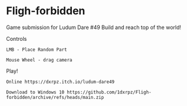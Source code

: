 # Fligh-forbidden
Game submission for Ludum Dare #49
Build and reach top of the world!

Controls

    LMB - Place Random Part

    Mouse Wheel - drag camera

Play!

    Online https://dxrpz.itch.io/ludum-dare49
    
    Download to Windows 10 https://github.com/1dxrpz/Fligh-forbidden/archive/refs/heads/main.zip
